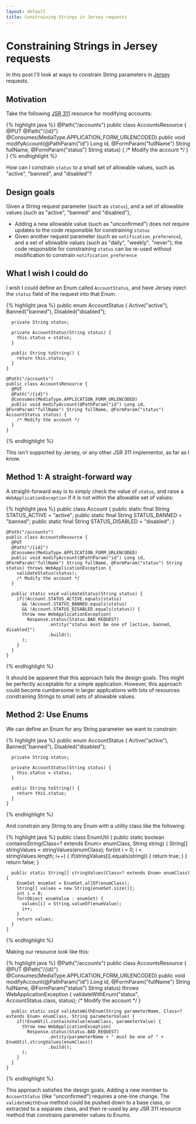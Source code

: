 ```yaml
---
layout: default
title: Constraining Strings in Jersey requests
---
```


# Constraining Strings in Jersey requests

In this post I'll look at ways to constrain String parameters in [Jersey](http://jersey.java.net/) requests.

## Motivation

Take the following [JSR 311](http://jcp.org/en/jsr/detail?id=311) resource for modifying accounts:

{% highlight java %}
    @Path("/accounts")
    public class AccountsResource {
      @PUT
      @Path("/{id}")
      @Consumes(MediaType.APPLICATION_FORM_URLENCODED)
      public void modifyAccount(@PathParam("id") Long id, @FormParam("fullName") String fullName, @FormParam("status") String status) {
        /* Modify the account */
      }
    }
{% endhighlight %}

How can I constrain `status` to a small set of allowable values, such as "active", "banned", and "disabled"?

## Design goals

Given a String request parameter (such as `status`), and a set of allowable values (such as "active", "banned" and "disabled"),

 * Adding a new allowable value (such as "unconfirmed") does not require updates to the code responsible for constraining `status`
 * Given another request parameter (such as `notification_preference`), and a set of allowable values (such as "daily", "weekly", "never"),
   the code responsible for constraining `status` can be re-used without modification to constrain `notification_preference`

## What I wish I could do

I wish I could define an Enum called `AccountStatus`, and have Jersey inject the `status` field of the request into that Enum.

{% highlight java %}
    public enum AccountStatus {
      Active("active"),
      Banned("banned"),
      Disabled("disabled");

      private String status;

      private AccountStatus(String status) {
        this.status = status;
      }
      
      public String toString() {
        return this.status;
      }
    }

    @Path("/accounts")
    public class AccountsResource {
      @PUT
      @Path("/{id}")
      @Consumes(MediaType.APPLICATION_FORM_URLENCODED)
      public void modifyAccount(@PathParam("id") Long id, @FormParam("fullName") String fullName, @FormParam("status") AccountStatus status) {
        /* Modify the account */
      }
    }
{% endhighlight %}

This isn't supported by Jersey, or any other JSR 311 implementor, as far as I know.

## Method 1: A straight-forward way

A straight-forward way is to simply check the value of `status`, and raise a `WebApplicationException` if it is not within the
allowable set of values:

{% highlight java %}
    public class Account {
      public static final String STATUS_ACTIVE = "active";
      public static final String STATUS_BANNED = "banned";
      public static final String STATUS_DISABLED = "disabled";
    }

    @Path("/accounts")
    public class AccountsResource {
      @PUT
      @Path("/{id}")
      @Consumes(MediaType.APPLICATION_FORM_URLENCODED)
      public void modifyAccount(@PathParam("id") Long id, @FormParam("fullName") String fullName, @FormParam("status") String status) throws WebApplicationException {
        validateStatus(status);
        /* Modify the account */
      }

      public static void validateStatus(String status) {
        if(!Account.STATUS_ACTIVE.equals(status)
          && !Account.STATUS_BANNED.equals(status)
          && !Account.STATUS_DISABLED.equals(status)) {
          throw new WebApplicationException(
            Response.status(Status.BAD_REQUEST)
                    .entity("status must be one of [active, banned, disabled]")
                    .build();
          );
        }
      }
    }
{% endhighlight %}

It should be apparent that this approach fails the design goals. This might be perfectly acceptable for a simple application. However, this approach
could become cumbersome in larger applications with lots of resources constraining Strings to small sets of allowable values.

## Method 2: Use Enums

We can define an Enum for any String parameter we want to constrain:

{% highlight java %}
    public enum AccountStatus {
      Active("active"),
      Banned("banned"),
      Disabled("disabled");

      private String status;

      private AccountStatus(String status) {
        this.status = status;
      }

      public String toString() {
        return this.status;
      }
    }
{% endhighlight %}

And constrain any String to any Enum with a utility class like the following:

{% highlight java %}
    public class EnumUtil {
      public static boolean containsString(Class<? extends Enum> enumClass, String string) {
        String[] stringValues = stringValues(enumClass);
        for(int i = 0; i < stringValues.length; i++) {
          if(stringValues[i].equals(string)) {
            return true;
          }
        }
        return false;
      }

      public static String[] stringValues(Class<? extends Enum> enumClass) {
        EnumSet enumSet = EnumSet.allOf(enumClass);
        String[] values = new String[enumSet.size()];
        int i = 0;
        for(Object enumValue : enumSet) {
          values[i] = String.valueOf(enumValue);
          i++;
        }
        return values;
      }
    }
{% endhighlight %}

Making our resource look like this:

{% highlight java %}
    @Path("/accounts")
    public class AccountsResource {
      @PUT
      @Path("/{id}")
      @Consumes(MediaType.APPLICATION_FORM_URLENCODED)
      public void modifyAccount(@PathParam("id") Long id, @FormParam("fullName") String fullName, @FormParam("status") String status) throws WebApplicationException {
        validateWithEnum("status", AccountStatus.class, status);
        /* Modify the account */
      }

      public static void validateWithEnum(String parameterName, Class<? extends Enum> enumClass, String parameterValue) {
        if(!EnumUtil.containsValue(enumClass, parameterValue) {
          throw new WebApplicationException(
            Response.status(Status.BAD_REQUEST)
                    .entity(parameterName + " must be one of " + EnumUtil.stringValues(enumClass))
                    .build();
          );
        }
      }
    }
{% endhighlight %}

This approach satisfies the design goals. Adding a new member to `AccountStatus` (like "unconfirmed") requires a one-line change.
The `validateWithEnum` method could be pushed down to a base class, or extracted to a separate class, and then re-used by any
JSR 311 resource method that constrains parameter values to Enums.
